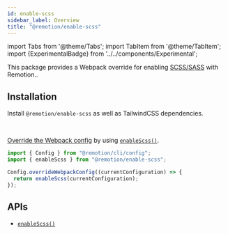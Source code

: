 ```yaml
---
id: enable-scss
sidebar_label: Overview
title: "@remotion/enable-scss"
---
```


import Tabs from '@theme/Tabs';
import TabItem from '@theme/TabItem';
import {ExperimentalBadge} from '../../components/Experimental';

This package provides a Webpack override for enabling [SCSS/SASS](https://sass-lang.com/) with Remotion..

## Installation

Install `@remotion/enable-scss` as well as TailwindCSS dependencies.

<Installation pkg="@remotion/enable-scss "/>

<br/>

[Override the Webpack config](/docs/webpack) by using [`enableScss()`](/docs/enable-scss/enable-scss).

```ts twoslash title="remotion.config.ts"
import { Config } from "@remotion/cli/config";
import { enableScss } from "@remotion/enable-scss";

Config.overrideWebpackConfig((currentConfiguration) => {
  return enableScss(currentConfiguration);
});
```

## APIs

- [`enableScss()`](/docs/enable-scss/enable-scss)

